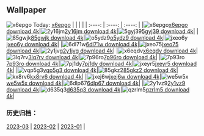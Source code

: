 ## Wallpaper
![x6epgo](https://w.wallhaven.cc/full/x6/wallhaven-x6epgo.png) Today: [x6epgo](https://th.wallhaven.cc/small/x6/x6epgo.jpg)
|      |      |      |
| :----: | :----: | :----: |
|![x6epgo](https://th.wallhaven.cc/small/x6/x6epgo.jpg)[x6epgo download 4k](https://wallhaven.cc/w/x6epgo)|![2y16jm](https://th.wallhaven.cc/small/2y/2y16jm.jpg)[2y16jm download 4k](https://wallhaven.cc/w/2y16jm)|![5gyj39](https://th.wallhaven.cc/small/5g/5gyj39.jpg)[5gyj39 download 4k](https://wallhaven.cc/w/5gyj39)|
|![85gwjk](https://th.wallhaven.cc/small/85/85gwjk.jpg)[85gwjk download 4k](https://wallhaven.cc/w/85gwjk)|![o5ydz9](https://th.wallhaven.cc/small/o5/o5ydz9.jpg)[o5ydz9 download 4k](https://wallhaven.cc/w/o5ydz9)|![jxeo6y](https://th.wallhaven.cc/small/jx/jxeo6y.jpg)[jxeo6y download 4k](https://wallhaven.cc/w/jxeo6y)|
|![6dl71w](https://th.wallhaven.cc/small/6d/6dl71w.jpg)[6dl71w download 4k](https://wallhaven.cc/w/6dl71w)|![jxeo75](https://th.wallhaven.cc/small/jx/jxeo75.jpg)[jxeo75 download 4k](https://wallhaven.cc/w/jxeo75)|![2y1jvg](https://th.wallhaven.cc/small/2y/2y1jvg.jpg)[2y1jvg download 4k](https://wallhaven.cc/w/2y1jvg)|
|![x6eqdv](https://th.wallhaven.cc/small/x6/x6eqdv.jpg)[x6eqdv download 4k](https://wallhaven.cc/w/x6eqdv)|![3lq7rv](https://th.wallhaven.cc/small/3l/3lq7rv.jpg)[3lq7rv download 4k](https://wallhaven.cc/w/3lq7rv)|![7p96ro](https://th.wallhaven.cc/small/7p/7p96ro.jpg)[7p96ro download 4k](https://wallhaven.cc/w/7p96ro)|
|![7p93ro](https://th.wallhaven.cc/small/7p/7p93ro.jpg)[7p93ro download 4k](https://wallhaven.cc/w/7p93ro)|![7pj1dy](https://th.wallhaven.cc/small/7p/7pj1dy.jpg)[7pj1dy download 4k](https://wallhaven.cc/w/7pj1dy)|![jxeyr5](https://th.wallhaven.cc/small/jx/jxeyr5.jpg)[jxeyr5 download 4k](https://wallhaven.cc/w/jxeyr5)|
|![vqp5g3](https://th.wallhaven.cc/small/vq/vqp5g3.jpg)[vqp5g3 download 4k](https://wallhaven.cc/w/vqp5g3)|![85gkz2](https://th.wallhaven.cc/small/85/85gkz2.jpg)[85gkz2 download 4k](https://wallhaven.cc/w/85gkz2)|![kx8rv6](https://th.wallhaven.cc/small/kx/kx8rv6.jpg)[kx8rv6 download 4k](https://wallhaven.cc/w/kx8rv6)|
|![jxej6w](https://th.wallhaven.cc/small/jx/jxej6w.jpg)[jxej6w download 4k](https://wallhaven.cc/w/jxej6w)|![we5w5x](https://th.wallhaven.cc/small/we/we5w5x.jpg)[we5w5x download 4k](https://wallhaven.cc/w/we5w5x)|![6dlp67](https://th.wallhaven.cc/small/6d/6dlp67.jpg)[6dlp67 download 4k](https://wallhaven.cc/w/6dlp67)|
|![2y1vz9](https://th.wallhaven.cc/small/2y/2y1vz9.jpg)[2y1vz9 download 4k](https://wallhaven.cc/w/2y1vz9)|![d635q3](https://th.wallhaven.cc/small/d6/d635q3.jpg)[d635q3 download 4k](https://wallhaven.cc/w/d635q3)|![qzrlm5](https://th.wallhaven.cc/small/qz/qzrlm5.jpg)[qzrlm5 download 4k](https://wallhaven.cc/w/qzrlm5)|

### 历史归档：
[2023-03](https://github.com/april-projects/april-wallpaper/tree/main/picture/2023-03/) | [2023-02](https://github.com/april-projects/april-wallpaper/tree/main/picture/2023-02/) | [2023-01](https://github.com/april-projects/april-wallpaper/tree/main/picture/2023-01/) | 
